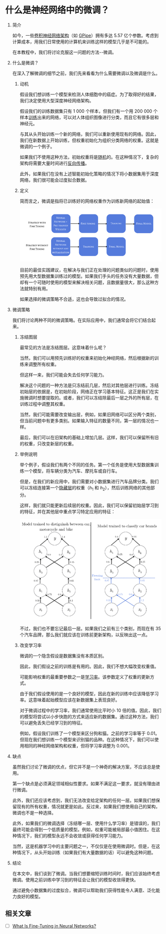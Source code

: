 # 什么是神经网络中的微调？

1. 简介

    如今，一些[卷积神经网络架构](ai-convolutional-neural-networks-zh.md)（如 [GPipe](https://arxiv.org/abs/1811.06965)）拥有多达 5.57 亿个参数。考虑到计算成本，用我们日常使用的计算机来训练这样的模型几乎是不可能的。

    在本教程中，我们将讨论克服这一问题的方法--微调。

2. 什么是微调？

    在深入了解微调的细节之前，我们先来看看为什么需要微调以及微调是什么。

    1. 动机

        假设我们想训练一个模型来检测人体细胞中的癌症。为了取得好的结果，我们决定使用大型深度神经网络架构。

        假设我们的训练数据集只有 1 000 个样本，但我们有一个用 200 000 个样本[训练](https://www.baeldung.com/cs/neural-network-pre-training)出来的网络，可以对人体组织图像进行分类，而且它有很多层和神经元。

        与其从头开始训练一个新的网络，我们可以重新使用现有的网络。因此，我们在新数据上开始训练，但权重初始化为组织分类网络的权重。这就是微调的一个例子。

        如果我们不使用这种方法，初始权重将是[随机](https://www.baeldung.com/cs/ml-neural-network-weights)的。在这种情况下，复杂的架构将需要大量时间进行[反向传播](https://www.baeldung.com/cs/neural-networks-backprop-vs-feedforward)。

        此外，如果我们在没有上述智能初始化策略的情况下将小数据集用于深度网络，我们很可能会过度拟合数据。

    2. 定义

        简而言之，微调是指将已训练好的网络权重作为训练新网络的起始值：

        ![微调](pic/Fine-Tuning.webp)

        目前的最佳实践建议，在解决与我们正在处理的问题类似的问题时，使用预先用大型数据集训练过的模型。如果我们手头的任务没有大量数据，但却有一个可随时使用的模型来解决相关问题，且数据量很大，那么这种方法就特别有用。

        如果选择的微调策略不合适，这也会导致过拟合的情况。

3. 微调策略

    我们将讨论两种不同的微调策略。在实际应用中，我们通常会将它们结合起来。

    1. 冻结图层

        最常见的方法是冻结图层。这意味着什么呢？

        当然，我们可以用预先训练好的权重来初始化神经网络，然后根据新的训练来调整所有权重。

        但这样一来，我们可能会失去任何学习能力。

        解决这个问题的一种方法是只冻结前几层，然后对其他层进行训练。冻结初始层的依据是，在初始阶段，网络正在学习基本特征。这正是我们在实施微调时想要提取的。或者，我们可以冻结除最后一层之外的所有层，在训练过程中调整其权重。

        当然，我们可能需要改变输出层，例如，如果旧网络可以区分两个类别，但当前问题中有更多类别。如果输入特征的数量不同，第一层的情况也一样。

        最后，我们可以在旧架构的基础上增加几层。这样，我们可以保留所有旧的权重，只改变新层的权重。

    2. 举例说明

        举个例子，假设我们有两个不同的任务。第一个任务是使用大型数据集训练一个模型，将车辆分类为汽车、摩托车或自行车。

        但是，在我们的新应用中，我们需要对小数据集进行汽车品牌分类。我们可以冻结连接第一个[隐藏层](https://www.baeldung.com/cs/hidden-layers-neural-network)的权重（$h_{1}$ 和 $h_{2}$），然后训练网络的其他部分。

        这样，我们就只能更新后续层的权重。因此，我们可以保留初始层学习到的特征，并在其他层中重点学习特定应用的特征：

        ![CarMoto](pic/CarMoto.webp)

        不过，我们也不要忘记最后一层。如果我们之前有三个类别，而现在有 35 个汽车品牌，那么我们就应该在训练前更新架构，以反映出这一点。

    3. 改变学习率

        微调的一个隐含假设是数据集没有本质区别。

        因此，我们假设之前的训练是有用的。因此，我们不想大幅改变权重值。

        可能影响权重的最重要参数之一是[学习率](https://www.baeldung.com/cs/ml-learning-rate)。该参数定义了权重的更新方式。

        由于我们假设使用的是一个良好的模型，因此在新的训练中应该降低学习率。这意味着起始模型应该在新数据集上表现良好。

        对于微调过程中的学习率，我们通常使用比平时小 10 倍的值。因此，我们的模型将尝试以小步快跑的方式来适应新的数据集。通过这种方法，我们可以避免丢失已经学习到的特征。

        例如，假设我们训练了一个模型来区分狗和猫。之前的学习率等于 0.01。但现在我们想训练一个模型来识别猫的品种。在这种情况下，我们可以使用相同的神经网络架构和权重，但将学习率调整为 0.001。

4. 缺点

    虽然我们讨论了微调的优点，但它并不是一个神奇的解决方案，不应该总是使用。

    第一个缺点是必须满足领域相似性要求。如果不满足这一要求，就没有理由进行微调。

    此外，我们还应该考虑到，我们无法改变给定架构的任何一层。如果我们想保留现有的所有权重，情况就更是如此。反过来，如果我们想使用自己的架构，微调也不是一种选择。

    此外，如果我们的微调选择（冻结哪一层、使用什么学习率）是错误的，我们最终可能会得到一个低质量的模型。例如，权重可能被局部最小值困住。在这种情况下，我们的模型永远不会收敛或获得任何学习能力。

    当然，这是机器学习中的主要问题之一，不仅仅是在使用微调时。但是，在这种情况下，从头开始训练（如果我们有大量数据的话）可以避免这种问题。

5. 结论

    在本文中，我们谈到了微调。当我们想要缩短训练时间时，我们应该始终考虑微调。使用之前训练中学习到的特征会让我们的模型收敛得更快。

    通过避免小数据集的过度拟合，微调可以帮助我们获得性能令人满意、泛化能力良好的模型。

## 相关文章

- [ ] [What Is Fine-Tuning in Neural Networks?](https://www.baeldung.com/cs/fine-tuning-nn)
